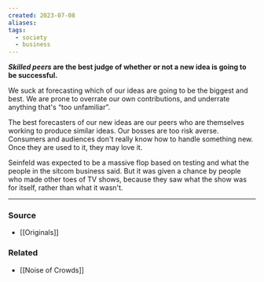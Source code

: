 ```yaml
---
created: 2023-07-08
aliases: 
tags:
  - society
  - business
---
```

***Skilled peers* are the best judge of whether or not a new idea is going to be successful.**

We suck at forecasting which of our ideas are going to be the biggest and best. We are prone to overrate our own contributions, and underrate anything that's “too unfamiliar”. 

The best forecasters of our new ideas are our peers who are themselves working to produce similar ideas. Our bosses are too risk averse. Consumers and audiences don't really know how to handle something new. Once they are used to it, they may love it.

Seinfeld was expected to be a massive flop based on testing and what the people in the sitcom business said. But it was given a chance by people who made other toes of TV shows, because they saw what the show was for itself, rather than what it wasn't.

****
### Source
- [[Originals]]

### Related
- [[Noise of Crowds]]